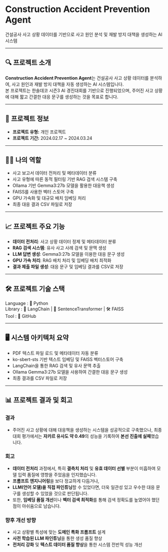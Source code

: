 # Construction Accident Prevention Agent

건설공사 사고 상황 데이터를 기반으로 사고 원인 분석 및 재발 방지 대책을 생성하는 AI 시스템

---

## 🔍 프로젝트 소개

**Construction Accident Prevention Agent**는 건설공사 사고 상황 데이터를 분석하여, 사고 원인과 재발 방지 대책을 자동 생성하는 AI 시스템입니다.  
본 프로젝트는 한솔데코 시즌3 AI 경진대회를 기반으로 진행되었으며, 주어진 사고 상황에 대해 짧고 간결한 대응 문구를 생성하는 것을 목표로 합니다.

---

## 👤 프로젝트 정보

- **프로젝트 유형:** 개인 프로젝트
- **프로젝트 기간:** 2024.02.17 ~ 2024.03.24

---

## 🧑‍💻 나의 역할

- 사고 보고서 데이터 전처리 및 메타데이터 분류
- 사고 유형에 따른 동적 필터링 기반 RAG 검색 시스템 구축
- Ollama 기반 Gemma3:27b 모델을 활용한 대응책 생성
- FAISS를 사용한 벡터 스토어 구축
- GPU 가속화 및 대규모 배치 임베딩 처리
- 최종 대응 결과 CSV 파일로 저장

---

## 📈 프로젝트 주요 기능

- **데이터 전처리**: 사고 상황 데이터 정제 및 메타데이터 분류
- **RAG 검색 시스템**: 유사 사고 사례 검색 및 문맥 생성
- **LLM 답변 생성**: Gemma3:27b 모델을 이용한 대응 문구 생성
- **GPU 가속 처리**: RAG 배치 처리 및 임베딩 배치 최적화
- **결과 제출 파일 생성**: 대응 문구 및 임베딩 결과를 CSV로 저장

---

## 🛠️ 프로젝트 기술 스택

Language : 🐍 Python  
Library : 🔗 LangChain | 🧠 SentenceTransformer | 🛠️ FAISS  
Tool : 🐙 GitHub

---

## 🖥️ 시스템 아키텍처 요약

- PDF 텍스트 파일 로드 및 메타데이터 자동 분류
- ko-sbert-sts 기반 텍스트 임베딩 및 FAISS 벡터스토어 구축
- LangChain을 통한 RAG 검색 및 유사 문맥 추출
- Ollama Gemma3:27b 모델을 사용하여 간결한 대응 문구 생성
- 최종 결과를 CSV 파일로 저장

---

## 📊 프로젝트 결과 및 회고

### 결과
- 주어진 사고 상황에 대해 대응책을 생성하는 시스템을 성공적으로 구축했으나, 최종 대회 평가에서는 **자카르 유사도 약 0.49**의 성능을 기록하여 **본선 진출에 실패**했습니다.

### 회고
- **데이터 전처리** 과정에서, 특히 **결측치 처리** 및 **유효 데이터 선별** 부분이 미흡하여 모델 입력 품질에 영향을 주었음을 인지했습니다.
- **프롬프트 엔지니어링**을 보다 정교하게 다듬거나,  
- **LLM(언어 모델)을 직접 파인튜닝**할 수 있었다면, 더욱 일관성 있고 우수한 대응 문구를 생성할 수 있었을 것으로 판단됩니다.
- 또한, **임베딩 품질 개선**이나 **벡터 검색 최적화**를 통해 검색 정확도를 높였어야 했던 점이 아쉬움으로 남습니다.

### 향후 개선 방향
- 사고 상황별 특성에 맞는 **도메인 특화 프롬프트** 설계
- **사전 학습된 LLM 파인튜닝**을 통한 생성 품질 향상
- **전처리 강화** 및 **텍스트 데이터 품질 향상**을 통한 시스템 전반적 성능 개선
